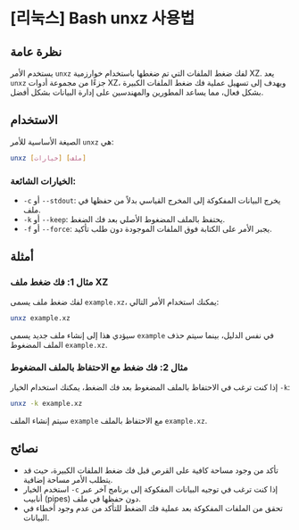 # [리눅스] Bash unxz 사용법

## نظرة عامة
يستخدم الأمر `unxz` لفك ضغط الملفات التي تم ضغطها باستخدام خوارزمية XZ. يعد `unxz` جزءًا من مجموعة أدوات XZ، ويهدف إلى تسهيل عملية فك ضغط الملفات الكبيرة بشكل فعال، مما يساعد المطورين والمهندسين على إدارة البيانات بشكل أفضل.

## الاستخدام
الصيغة الأساسية للأمر `unxz` هي:

```bash
unxz [خيارات] [ملف]
```

### الخيارات الشائعة:
- `-c` أو `--stdout`: يخرج البيانات المفكوكة إلى المخرج القياسي بدلاً من حفظها في ملف.
- `-k` أو `--keep`: يحتفظ بالملف المضغوط الأصلي بعد فك الضغط.
- `-f` أو `--force`: يجبر الأمر على الكتابة فوق الملفات الموجودة دون طلب تأكيد.

## أمثلة
### مثال 1: فك ضغط ملف XZ
لفك ضغط ملف يسمى `example.xz`، يمكنك استخدام الأمر التالي:

```bash
unxz example.xz
```

سيؤدي هذا إلى إنشاء ملف جديد يسمى `example` في نفس الدليل، بينما سيتم حذف الملف المضغوط `example.xz`.

### مثال 2: فك ضغط مع الاحتفاظ بالملف المضغوط
إذا كنت ترغب في الاحتفاظ بالملف المضغوط بعد فك الضغط، يمكنك استخدام الخيار `-k`:

```bash
unxz -k example.xz
```

سيتم إنشاء الملف `example` مع الاحتفاظ بالملف `example.xz`.

## نصائح
- تأكد من وجود مساحة كافية على القرص قبل فك ضغط الملفات الكبيرة، حيث قد يتطلب الأمر مساحة إضافية.
- استخدم الخيار `-c` إذا كنت ترغب في توجيه البيانات المفكوكة إلى برنامج آخر عبر أنابيب (pipes) دون حفظها في ملف.
- تحقق من الملفات المفكوكة بعد عملية فك الضغط للتأكد من عدم وجود أخطاء في البيانات.